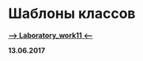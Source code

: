 Шаблоны классов
===




[**-->     Laboratory_work11     <--**](https://github.com/SuvStreet/IT_Step_Cpp/tree/master/Laboratory_work/Work11)

**13.06.2017**
